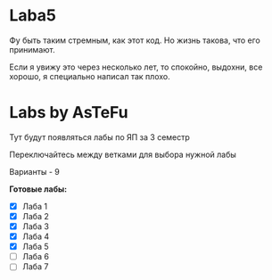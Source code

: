 # Laba5
Фу быть таким стремным, как этот код. Но жизнь такова, что его принимают.

Если я увижу это через несколько лет, то спокойно, выдохни, все хорошо, я специально написал так плохо.

# Labs by AsTeFu
Тут будут появляться лабы по ЯП за 3 семестр

Переключайтесь между ветками для выбора нужной лабы

Варианты - 9

**Готовые лабы:**
- [X] Лаба 1
- [X] Лаба 2
- [X] Лаба 3
- [X] Лаба 4
- [X] Лаба 5
- [ ] Лаба 6
- [ ] Лаба 7

